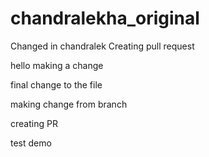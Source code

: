 # chandralekha_original
Changed in chandralek
Creating pull request

hello making a change

final change to the file

making change from branch

creating PR


test demo
